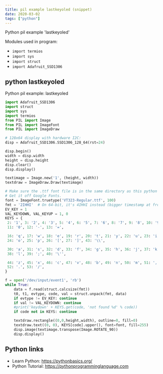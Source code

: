 ```yaml
---
title: pil example lastkeyoled (snippet)
date: 2020-03-02
tags: ["python"]
---
```

Python pil example 'lastkeyoled'


Modules used in program: 
* `import termios`
* `import sys`
* `import struct`
* `import Adafruit_SSD1306`

## python lastkeyoled

Python pil example: lastkeyoled

```python
import Adafruit_SSD1306
import struct
import sys
import termios
from PIL import Image
from PIL import ImageFont
from PIL import ImageDraw

# 128x64 display with hardware I2C:
disp = Adafruit_SSD1306.SSD1306_128_64(rst=24)

disp.begin()
width = disp.width
height = disp.height
disp.clear()
disp.display()

textimage = Image.new('1', (height, width))
textdraw = ImageDraw.Draw(textimage)

# Make sure the .ttf font file is in the same directory as this python script!
# Get it off Google Fonts.
font = ImageFont.truetype('VT323-Regular.ttf', 100)
fmt = '2IHHI'  # On 64-bit, it's 4IHHI instead (bigger timestamp at front)
EV_KEY = 1
VAL_KEYDOWN, VAL_KEYUP = 1, 0
KEYS = {
 2: '1', 3: '2', 4: '3', 5: '4', 6: '5', 7: '6', 8: '7', 9: '8', 10: '9',
 11: '0', 12: '-', 13: '=',

 16: 'q', 17: 'w', 18: 'e', 19: 'r', 20: 't', 21: 'y', 22: 'u', 23: 'i',
 24: 'o', 25: 'p', 26: '[', 27: ']', 43: '\\',

 30: 'a', 31: 's', 32: 'd', 33: 'f', 34: 'g', 35: 'h', 36: 'j', 37: 'k',
 38: 'l', 39: ';', 40: '\'',

 44: 'z', 45: 'x', 46: 'c', 47: 'v', 48: 'b', 49: 'n', 50: 'm', 51: ',',
 52: '.', 53: '/',
}

f = open('/dev/input/event1', 'rb')
while True:
    data = f.read(struct.calcsize(fmt))
    t0, t1, evtype, code, val = struct.unpack(fmt, data)
    if evtype != EV_KEY: continue
    if val != VAL_KEYDOWN: continue
    #print('keydown' + KEYS.get(code, 'not found %d' % code))
    if code not in KEYS: continue

    textdraw.rectangle((0,0,height,width), outline=0, fill=0)
    textdraw.text((0, 0), KEYS[code].upper(), font=font, fill=255)
    disp.image(textimage.transpose(Image.ROTATE_90))
    disp.display() 

```

## Python links

- Learn Python: https://pythonbasics.org/
- Python Tutorial: https://pythonprogramminglanguage.com
